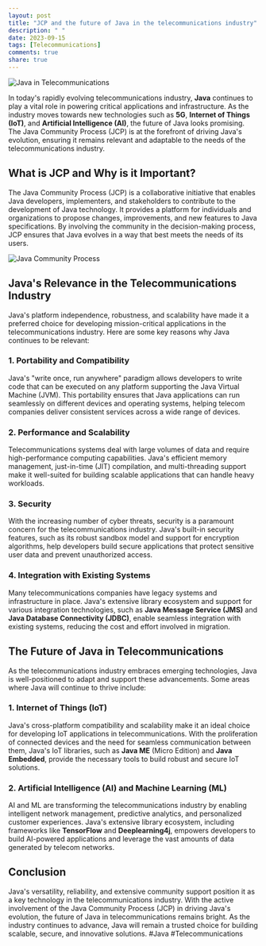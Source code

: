 ```yaml
---
layout: post
title: "JCP and the future of Java in the telecommunications industry"
description: " "
date: 2023-09-15
tags: [Telecommunications]
comments: true
share: true
---
```


![Java in Telecommunications](https://example.com/image.jpg)

In today's rapidly evolving telecommunications industry, **Java** continues to play a vital role in powering critical applications and infrastructure. As the industry moves towards new technologies such as **5G**, **Internet of Things (IoT)**, and **Artificial Intelligence (AI)**, the future of Java looks promising. The Java Community Process (JCP) is at the forefront of driving Java's evolution, ensuring it remains relevant and adaptable to the needs of the telecommunications industry.

## What is JCP and Why is it Important?

The Java Community Process (JCP) is a collaborative initiative that enables Java developers, implementers, and stakeholders to contribute to the development of Java technology. It provides a platform for individuals and organizations to propose changes, improvements, and new features to Java specifications. By involving the community in the decision-making process, JCP ensures that Java evolves in a way that best meets the needs of its users.

![Java Community Process](https://example.com/jcp.jpg)

## Java's Relevance in the Telecommunications Industry

Java's platform independence, robustness, and scalability have made it a preferred choice for developing mission-critical applications in the telecommunications industry. Here are some key reasons why Java continues to be relevant:

### 1. Portability and Compatibility
Java's "write once, run anywhere" paradigm allows developers to write code that can be executed on any platform supporting the Java Virtual Machine (JVM). This portability ensures that Java applications can run seamlessly on different devices and operating systems, helping telecom companies deliver consistent services across a wide range of devices.

### 2. Performance and Scalability
Telecommunications systems deal with large volumes of data and require high-performance computing capabilities. Java's efficient memory management, just-in-time (JIT) compilation, and multi-threading support make it well-suited for building scalable applications that can handle heavy workloads.

### 3. Security
With the increasing number of cyber threats, security is a paramount concern for the telecommunications industry. Java's built-in security features, such as its robust sandbox model and support for encryption algorithms, help developers build secure applications that protect sensitive user data and prevent unauthorized access.

### 4. Integration with Existing Systems
Many telecommunications companies have legacy systems and infrastructure in place. Java's extensive library ecosystem and support for various integration technologies, such as **Java Message Service (JMS)** and **Java Database Connectivity (JDBC)**, enable seamless integration with existing systems, reducing the cost and effort involved in migration.

## The Future of Java in Telecommunications

As the telecommunications industry embraces emerging technologies, Java is well-positioned to adapt and support these advancements. Some areas where Java will continue to thrive include:

### 1. Internet of Things (IoT)
Java's cross-platform compatibility and scalability make it an ideal choice for developing IoT applications in telecommunications. With the proliferation of connected devices and the need for seamless communication between them, Java's IoT libraries, such as **Java ME** (Micro Edition) and **Java Embedded**, provide the necessary tools to build robust and secure IoT solutions.

### 2. Artificial Intelligence (AI) and Machine Learning (ML)
AI and ML are transforming the telecommunications industry by enabling intelligent network management, predictive analytics, and personalized customer experiences. Java's extensive library ecosystem, including frameworks like **TensorFlow** and **Deeplearning4j**, empowers developers to build AI-powered applications and leverage the vast amounts of data generated by telecom networks.

## Conclusion

Java's versatility, reliability, and extensive community support position it as a key technology in the telecommunications industry. With the active involvement of the Java Community Process (JCP) in driving Java's evolution, the future of Java in telecommunications remains bright. As the industry continues to advance, Java will remain a trusted choice for building scalable, secure, and innovative solutions. #Java #Telecommunications